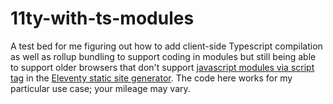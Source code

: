 # 11ty-with-ts-modules
A test bed for me figuring out how to add client-side Typescript compilation as well as rollup bundling to support coding in modules but still being able to support 
older browsers that don't support [javascript modules via script tag](https://caniuse.com/?search=javascript%20modules%20via%20script%20tag) in the 
[Eleventy static site generator](https://www.11ty.dev/). The code here works for my particular use case; your mileage may vary.
